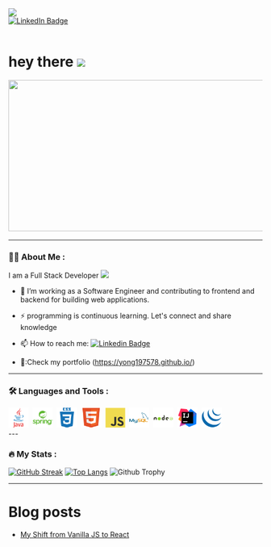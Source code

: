 

<div style="display: flex; flex-direction: column; justify-content: flex-end>
<div id="header">
  <img src="https://media.giphy.com/media/VzGQrj8sLH4GLcSiG1/giphy.gif" width="100"/>
</div>

<div id="badges">
  <a href="https://www.linkedin.com/in/yong-s-choi/">
    <img src="https://img.shields.io/badge/LinkedIn-blue?style=for-the-badge&logo=linkedin&logoColor=white" alt="LinkedIn Badge"/>
  </a>
</div>
<img src="https://komarev.com/ghpvc/?username=yong197578&style=flat-square&color=blue" alt=""/>
</div>
<h1>
  hey there
  <img src="https://media.giphy.com/media/hvRJCLFzcasrR4ia7z/giphy.gif" width="30px"/>
</h1>
<div align="center">
  <img src="https://media.giphy.com/media/dWesBcTLavkZuG35MI/giphy.gif" width="600" height="300"/>
</div>

---

### :man_technologist: About Me :
I am a Full Stack Developer <img src="https://media.giphy.com/media/WUlplcMpOCEmTGBtBW/giphy.gif" width="30">
- :telescope: I’m working as a Software Engineer and contributing to frontend and backend for building web applications.

- :zap: programming is continuous learning. Let's connect and share knowledge

- :mailbox: How to reach me: [![Linkedin Badge](https://img.shields.io/badge/-Yong_Choi-blue?style=flat&logo=Linkedin&logoColor=white)](https://www.linkedin.com/in/yong-s-choi/)

- 📄:Check my portfolio (https://yong197578.github.io/)

---

### :hammer_and_wrench: Languages and Tools :

<div>
  <img src="https://github.com/devicons/devicon/blob/master/icons/java/java-original-wordmark.svg" title="Java" alt="Java" width="40" height="40"/>&nbsp;
  <img src="https://github.com/devicons/devicon/blob/master/icons/spring/spring-original-wordmark.svg" title="Spring" alt="Spring" width="40" height="40"/>&nbsp;
  <img src="https://github.com/devicons/devicon/blob/master/icons/css3/css3-plain-wordmark.svg"  title="CSS3" alt="CSS" width="40" height="40"/>&nbsp;
  <img src="https://github.com/devicons/devicon/blob/master/icons/html5/html5-original.svg" title="HTML5" alt="HTML" width="40" height="40"/>&nbsp;
  <img src="https://github.com/devicons/devicon/blob/master/icons/javascript/javascript-original.svg" title="JavaScript" alt="JavaScript" width="40" height="40"/>&nbsp;
  <img src="https://github.com/devicons/devicon/blob/master/icons/mysql/mysql-original-wordmark.svg" title="MySQL"  alt="MySQL" width="40" height="40"/>&nbsp;
  <img src="https://github.com/devicons/devicon/blob/master/icons/nodejs/nodejs-original-wordmark.svg" title="NodeJS" alt="NodeJS" width="40" height="40"/>&nbsp;
  <img src="https://github.com/devicons/devicon/blob/master/icons/intellij/intellij-original.svg" title="Intellij" alt="Intellij" width="40" height="40"/>&nbsp;
  <img src="https://github.com/devicons/devicon/blob/master/icons/jquery/jquery-original.svg" title="Jquery" alt="Jquery" width="40" height="40"/>&nbsp;
</div>
---

### :fire: My Stats :
[![GitHub Streak](http://github-readme-streak-stats.herokuapp.com?user=yong197578&theme=dark&background=000000)](https://git.io/streak-stats)
[![Top Langs](https://github-readme-stats.vercel.app/api/top-langs/?username=yong197578&layout=compact&theme=vision-friendly-dark)](https://github.com/anuraghazra/github-readme-stats)
![Github Trophy](https://github-profile-trophy.vercel.app/?username=yong197578&theme=theme_name)

---

# Blog posts
<!-- BLOG-POST-LIST:START -->
- [My Shift from Vanilla JS to React](https://dev.to/yong197578/my-shift-from-vanilla-js-to-react-2d1e)
<!-- BLOG-POST-LIST:END -->

